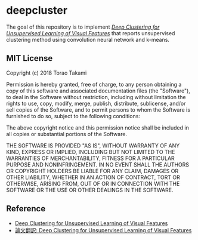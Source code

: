 # deepcluster

The goal of this repository is to implement *[Deep Clustering for Unsupervised Learning of Visual Features](https://arxiv.org/abs/1807.05520)* that reports unsupervised clustering method using convolution neural network and k-means.

## MIT License

Copyright (c) 2018 Torao Takami

Permission is hereby granted, free of charge, to any person obtaining a copy
of this software and associated documentation files (the "Software"), to deal
in the Software without restriction, including without limitation the rights
to use, copy, modify, merge, publish, distribute, sublicense, and/or sell
copies of the Software, and to permit persons to whom the Software is
furnished to do so, subject to the following conditions:

The above copyright notice and this permission notice shall be included in all
copies or substantial portions of the Software.

THE SOFTWARE IS PROVIDED "AS IS", WITHOUT WARRANTY OF ANY KIND, EXPRESS OR
IMPLIED, INCLUDING BUT NOT LIMITED TO THE WARRANTIES OF MERCHANTABILITY,
FITNESS FOR A PARTICULAR PURPOSE AND NONINFRINGEMENT. IN NO EVENT SHALL THE
AUTHORS OR COPYRIGHT HOLDERS BE LIABLE FOR ANY CLAIM, DAMAGES OR OTHER
LIABILITY, WHETHER IN AN ACTION OF CONTRACT, TORT OR OTHERWISE, ARISING FROM,
OUT OF OR IN CONNECTION WITH THE SOFTWARE OR THE USE OR OTHER DEALINGS IN THE
SOFTWARE.

## Reference

* [Deep Clustering for Unsupervised Learning of Visual Features](https://arxiv.org/abs/1807.05520)
* [論文翻訳: Deep Clustering for Unsupervised Learning of Visual Features](https://hazm.at/mox/machine-learning/computer-vision/clustering/deepcluster/index.html)